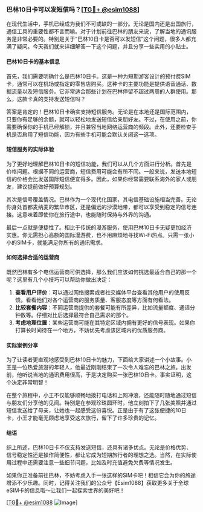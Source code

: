 ### 巴林10日卡可以发短信吗？[[TG💪+ @esim1088](https://t.me/s/esim1088)]

在现代生活中，手机已经成为我们不可或缺的一部分。无论是国内还是出国旅行，通信工具的重要性都不言而喻。对于计划前往巴林的朋友来说，了解当地的通讯服务是非常必要的。特别是关于“巴林10日卡是否可以发短信”这个问题，很多人都充满了疑问。今天我们就来详细解答一下这个问题，并且分享一些实用的小贴士。

#### 巴林10日卡的基本信息

首先，我们需要明确什么是巴林10日卡。这是一种为短期游客设计的预付费SIM卡，通常可以在机场或指定的零售店购买。这种卡的主要功能是提供语音通话、数据流量以及短信服务。它非常适合那些计划在巴林停留不超过两周的人群使用。那么，这款卡真的支持发送短信吗？

答案是肯定的！巴林10日卡确实支持短信服务。无论是在本地还是国际范围内，只要你有足够的余额，就可以轻松地发送短信给亲朋好友。不过，在使用之前，你需要确保你的手机已经解锁，并且兼容当地网络运营商的频段。此外，还要检查手机是否启用了短信功能，因为有些手机可能会默认关闭这一选项。

#### 短信服务的实际体验

为了更好地理解巴林10日卡的短信功能，我们可以从几个方面进行分析。首先是价格问题。根据不同的运营商，短信费用可能会有所不同。一般来说，发送本地短信的价格会比发送国际短信便宜得多。因此，如果你经常需要联系海外的家人或朋友，建议提前做好预算规划。

其次是信号覆盖情况。巴林作为一个现代化国家，其电信基础设施相当完善。无论你身处首都麦纳麦的繁华市区，还是偏远的沙漠地带，都可以享受到稳定的信号连接。这意味着即使你在旅行途中，也能随时保持与外界的沟通。

最后一点就是便捷性了。相比于传统的漫游服务，使用巴林10日卡无疑更加经济实惠。你无需担心高额的国际漫游费，也不用麻烦地寻找Wi-Fi热点。只需一张小小的SIM卡，就能满足你所有的通讯需求。

#### 如何选择合适的运营商

既然巴林有多个电信运营商可供选择，那么我们应该如何挑选最适合自己的那一个呢？这里有几个小技巧可以帮助你做出决定：

1. **查看用户评价**：可以通过网络搜索或者社交媒体平台查看其他用户的使用反馈。看看他们对各个运营商的服务质量、客服态度等方面有何看法。
2. **比较套餐内容**：不同运营商提供的套餐可能有所差异，比如流量额度、通话分钟数等。仔细对比后选择最符合自己需求的那个。
3. **考虑地理位置**：某些运营商可能在其特定区域内拥有更好的信号表现。如果你打算长时间待在一个地方，不妨优先考虑该区域内的优质服务商。

#### 实际案例分享

为了让读者更直观地感受到巴林10日卡的魅力，下面给大家讲述一个小故事。小王是一位热爱旅游的年轻人，他最近刚刚结束了一次令人难忘的巴林之旅。出发前，他听说当地的通讯费用很高，于是决定购买一张巴林10日卡。事实证明，这个决定非常明智！

在整个旅程中，小王不仅能够顺畅地拨打电话和上网冲浪，还能随时随地通过短信与朋友们分享他的见闻。特别是在参观珍珠圆环时，他立刻拍下了几张美照并通过短信发送给了母亲，让她也一起感受这份喜悦。正是由于有了这张便捷的10日卡，小王才能毫无顾虑地享受这次旅行，留下了许多珍贵的记忆。

#### 结语

综上所述，巴林10日卡不仅支持发送短信，还具有诸多优点。无论是价格优势、信号稳定性还是操作简便性，都让它成为短期旅行者的理想之选。当然，在实际使用过程中还需要注意一些细节问题，比如及时充值避免欠费等情况发生。

如果你正准备前往巴林，不妨考虑入手一张这样的SIM卡吧！相信它会为你的旅途增添不少乐趣。同时，记得关注我们的公众号【Esim1088】获取更多关于全球eSIM卡的信息哦～让我们一起探索世界的美好吧！

[[TG💪+ @esim1088](https://t.me/s/esim1088) ![Image](https://i.postimg.cc/4NQfJmqS/Snipaste-2025-05-13-00-14-12.png)]